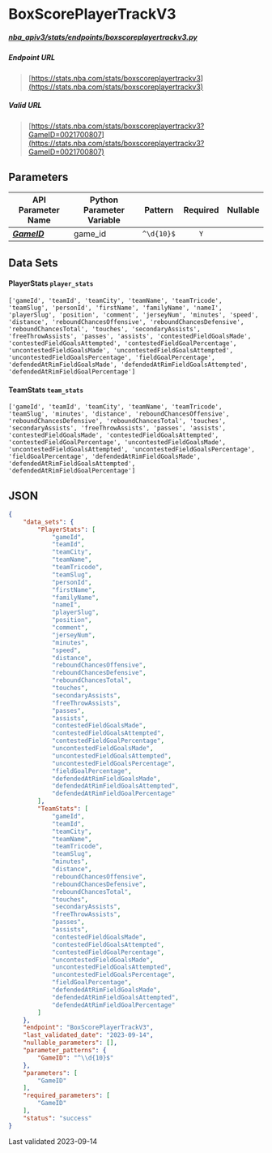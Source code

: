# BoxScorePlayerTrackV3
##### [nba_apiv3/stats/endpoints/boxscoreplayertrackv3.py](https://github.com/swar/nba_api/blob/master/src/nba_api/stats/endpoints/boxscoreplayertrackv3.py)

##### Endpoint URL
>[https://stats.nba.com/stats/boxscoreplayertrackv3](https://stats.nba.com/stats/boxscoreplayertrackv3)

##### Valid URL
>[https://stats.nba.com/stats/boxscoreplayertrackv3?GameID=0021700807](https://stats.nba.com/stats/boxscoreplayertrackv3?GameID=0021700807)

## Parameters
| API Parameter Name                                                                                                  | Python Parameter Variable |  Pattern   | Required | Nullable |
|---------------------------------------------------------------------------------------------------------------------|---------------------------|:----------:|:--------:|:--------:|
| [_**GameID**_](https://github.com/shufinskiy/nba_apiv3/blob/master/docs/nba_api/stats/library/parameters.md#GameID) | game_id                   | `^\d{10}$` |   `Y`    |          | 

## Data Sets
#### PlayerStats `player_stats`
```text
['gameId', 'teamId', 'teamCity', 'teamName', 'teamTricode', 'teamSlug', 'personId', 'firstName', 'familyName', 'nameI', 'playerSlug', 'position', 'comment', 'jerseyNum', 'minutes', 'speed', 'distance', 'reboundChancesOffensive', 'reboundChancesDefensive', 'reboundChancesTotal', 'touches', 'secondaryAssists', 'freeThrowAssists', 'passes', 'assists', 'contestedFieldGoalsMade', 'contestedFieldGoalsAttempted', 'contestedFieldGoalPercentage', 'uncontestedFieldGoalsMade', 'uncontestedFieldGoalsAttempted', 'uncontestedFieldGoalsPercentage', 'fieldGoalPercentage', 'defendedAtRimFieldGoalsMade', 'defendedAtRimFieldGoalsAttempted', 'defendedAtRimFieldGoalPercentage']
```

#### TeamStats `team_stats`
```text
['gameId', 'teamId', 'teamCity', 'teamName', 'teamTricode', 'teamSlug', 'minutes', 'distance', 'reboundChancesOffensive', 'reboundChancesDefensive', 'reboundChancesTotal', 'touches', 'secondaryAssists', 'freeThrowAssists', 'passes', 'assists', 'contestedFieldGoalsMade', 'contestedFieldGoalsAttempted', 'contestedFieldGoalPercentage', 'uncontestedFieldGoalsMade', 'uncontestedFieldGoalsAttempted', 'uncontestedFieldGoalsPercentage', 'fieldGoalPercentage', 'defendedAtRimFieldGoalsMade', 'defendedAtRimFieldGoalsAttempted', 'defendedAtRimFieldGoalPercentage']
```


## JSON
```json
{
    "data_sets": {
        "PlayerStats": [
            "gameId",
            "teamId",
            "teamCity",
            "teamName",
            "teamTricode",
            "teamSlug",
            "personId",
            "firstName",
            "familyName",
            "nameI",
            "playerSlug",
            "position",
            "comment",
            "jerseyNum",
            "minutes",
            "speed",
            "distance",
            "reboundChancesOffensive",
            "reboundChancesDefensive",
            "reboundChancesTotal",
            "touches",
            "secondaryAssists",
            "freeThrowAssists",
            "passes",
            "assists",
            "contestedFieldGoalsMade",
            "contestedFieldGoalsAttempted",
            "contestedFieldGoalPercentage",
            "uncontestedFieldGoalsMade",
            "uncontestedFieldGoalsAttempted",
            "uncontestedFieldGoalsPercentage",
            "fieldGoalPercentage",
            "defendedAtRimFieldGoalsMade",
            "defendedAtRimFieldGoalsAttempted",
            "defendedAtRimFieldGoalPercentage"
        ],
        "TeamStats": [
            "gameId",
            "teamId",
            "teamCity",
            "teamName",
            "teamTricode",
            "teamSlug",
            "minutes",
            "distance",
            "reboundChancesOffensive",
            "reboundChancesDefensive",
            "reboundChancesTotal",
            "touches",
            "secondaryAssists",
            "freeThrowAssists",
            "passes",
            "assists",
            "contestedFieldGoalsMade",
            "contestedFieldGoalsAttempted",
            "contestedFieldGoalPercentage",
            "uncontestedFieldGoalsMade",
            "uncontestedFieldGoalsAttempted",
            "uncontestedFieldGoalsPercentage",
            "fieldGoalPercentage",
            "defendedAtRimFieldGoalsMade",
            "defendedAtRimFieldGoalsAttempted",
            "defendedAtRimFieldGoalPercentage"
        ]
    },
    "endpoint": "BoxScorePlayerTrackV3",
    "last_validated_date": "2023-09-14",
    "nullable_parameters": [],
    "parameter_patterns": {
        "GameID": "^\\d{10}$"
    },
    "parameters": [
        "GameID"
    ],
    "required_parameters": [
        "GameID"
    ],
    "status": "success"
}
```

Last validated 2023-09-14